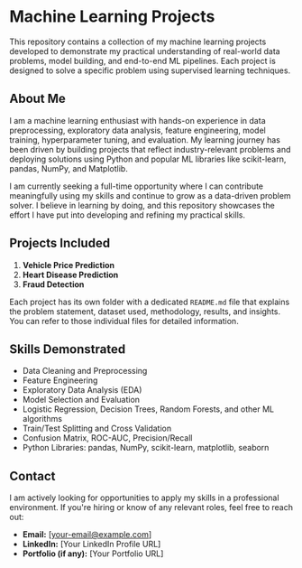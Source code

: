 # Machine Learning Projects

This repository contains a collection of my machine learning projects developed to demonstrate my practical understanding of real-world data problems, model building, and end-to-end ML pipelines. Each project is designed to solve a specific problem using supervised learning techniques.

## About Me

I am a machine learning enthusiast with hands-on experience in data preprocessing, exploratory data analysis, feature engineering, model training, hyperparameter tuning, and evaluation. My learning journey has been driven by building projects that reflect industry-relevant problems and deploying solutions using Python and popular ML libraries like scikit-learn, pandas, NumPy, and Matplotlib.

I am currently seeking a full-time opportunity where I can contribute meaningfully using my skills and continue to grow as a data-driven problem solver. I believe in learning by doing, and this repository showcases the effort I have put into developing and refining my practical skills.

## Projects Included

1. **Vehicle Price Prediction**  
2. **Heart Disease Prediction**  
3. **Fraud Detection**

Each project has its own folder with a dedicated `README.md` file that explains the problem statement, dataset used, methodology, results, and insights. You can refer to those individual files for detailed information.

## Skills Demonstrated

- Data Cleaning and Preprocessing  
- Feature Engineering  
- Exploratory Data Analysis (EDA)  
- Model Selection and Evaluation  
- Logistic Regression, Decision Trees, Random Forests, and other ML algorithms  
- Train/Test Splitting and Cross Validation  
- Confusion Matrix, ROC-AUC, Precision/Recall  
- Python Libraries: pandas, NumPy, scikit-learn, matplotlib, seaborn

## Contact

I am actively looking for opportunities to apply my skills in a professional environment. If you're hiring or know of any relevant roles, feel free to reach out:

- **Email:** [your-email@example.com]  
- **LinkedIn:** [Your LinkedIn Profile URL]  
- **Portfolio (if any):** [Your Portfolio URL]
